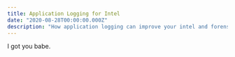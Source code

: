 ```yaml
---
title: Application Logging for Intel
date: "2020-08-28T00:00:00.000Z"
description: "How application logging can improve your intel and forensics"
---
```


I got you babe.
